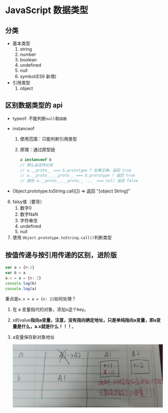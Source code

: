 # JavaScript 数据类型



## 分类

- 基本类型
  1. string
  2. number
  3. boolean
  4. undefined
  5. null
  6. symbol(ES6 新增)
- 引用类型
  1. object



## 区别数据类型的 api

- typeof: 不能判断`null`和`函数`

- instanceof

    1. 使用范围：只能判断引用类型

    2. 原理：通过原型链

        ```javascript
        a instanceof b
        // 那么会这样比较
        // a.__proto__ === b.prototype ? 如果正确，返回 true
        // a.__proto__.__proto__ === b.prototype ? 返回 true
        // 直到 a.__proto__.__proto__ ...  === null 返回 false
        ```
        
- Object.prototype.toString.call([]) => 返回 "[object String]"





6. falsy值（要背）
   1. 数字0
   2. 数字NaN
   3. 字符串空
   4. undefined
   5. null
2. 使用 `Object.prototype.toString.call()`判断类型





## 按值传递与按引用传递的区别，进阶版

```javascript
var a = {n:1}
var b = a
a.x = a = {n: 2}
console.log(b)
console.log(a)
```

重点是`a.x = a = {n: 2}`如何处理？

1. 在 a 变量指代的对象，添加x这个key。

2. x的value**指向a变量，注意，没有指向确定地址，只是单纯指向a变量，即a变量是什么，a.x就是什么！！！**。

3. a变量保存新对象地址

   ![](https://raw.githubusercontent.com/wojiaofengzhongzhuifeng/image-host/master/img/20190523182558.png)


